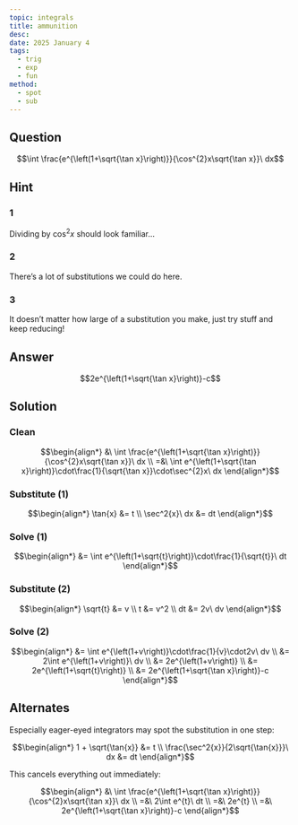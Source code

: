```yaml
---
topic: integrals
title: ammunition
desc: 
date: 2025 January 4
tags:
  - trig
  - exp
  - fun
method:
  - spot
  - sub
---
```



## Question
```math
\int \frac{e^{\left(1+\sqrt{\tan x}\right)}}{\cos^{2}x\sqrt{\tan x}}\ dx
```


## Hint

### 1
Dividing by $\cos^2{x}$ should look familiar...

### 2
There’s a lot of substitutions we could do here.

### 3
It doesn’t matter how large of a substitution you make, just try stuff and keep reducing!


## Answer
```math
2e^{\left(1+\sqrt{\tan x}\right)}-c
```


## Solution

### Clean
```math
\begin{align*}
  &\ \int \frac{e^{\left(1+\sqrt{\tan x}\right)}}{\cos^{2}x\sqrt{\tan x}}\ dx
  \\ =&\ \int e^{\left(1+\sqrt{\tan x}\right)}\cdot\frac{1}{\sqrt{\tan x}}\cdot\sec^{2}x\ dx
\end{align*}
```

### Substitute (1)
```math
\begin{align*}
  \tan{x} &= t
  \\ \sec^2{x}\ dx &= dt
\end{align*}
```

### Solve (1)
```math
\begin{align*}
  &= \int e^{\left(1+\sqrt{t}\right)}\cdot\frac{1}{\sqrt{t}}\ dt
\end{align*}
```

### Substitute (2)
```math
\begin{align*}
  \sqrt{t} &= v
  \\ t &= v^2
  \\ dt &= 2v\ dv
\end{align*}
```

### Solve (2)
```math
\begin{align*}
  &= \int e^{\left(1+v\right)}\cdot\frac{1}{v}\cdot2v\ dv
  \\ &= 2\int e^{\left(1+v\right)}\ dv
  \\ &= 2e^{\left(1+v\right)}
  \\ &= 2e^{\left(1+\sqrt{t}\right)}
  \\ &= 2e^{\left(1+\sqrt{\tan x}\right)}-c
\end{align*}
```


## Alternates

Especially eager-eyed integrators may spot the substitution in one step:

```math
\begin{align*}
  1 + \sqrt{\tan{x}} &= t
  \\ \frac{\sec^2{x}}{2\sqrt{\tan{x}}}\ dx &= dt
\end{align*}
```

This cancels everything out immediately:

```math
\begin{align*}
  &\ \int \frac{e^{\left(1+\sqrt{\tan x}\right)}}{\cos^{2}x\sqrt{\tan x}}\ dx
  \\ =&\ 2\int e^{t}\ dt
  \\ =&\ 2e^{t}
  \\ =&\ 2e^{\left(1+\sqrt{\tan x}\right)}-c
\end{align*}
```
